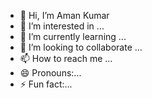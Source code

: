 - 👋 Hi, I’m Aman Kumar
- 👀 I’m interested in ...
- 🌱 I’m currently learning ...
- 💞️ I’m looking to collaborate ...
- 📫 How to reach me ...
- 😄 Pronouns:...
- ⚡ Fun fact:...

<!---
ranaa5407/ranaa5407 is a ✨ special ✨ repository because its `README.md` (this file) appears on your GitHub profile.
You can click the Preview link to take a look at your changes.
--->
